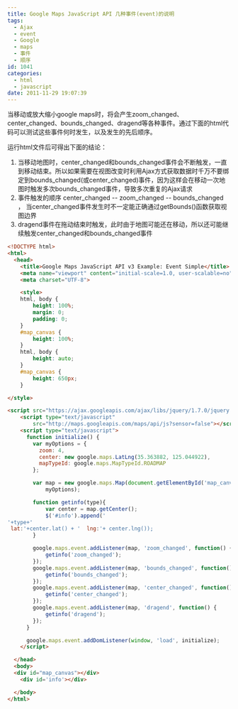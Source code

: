 ```yaml
---
title: Google Maps JavaScript API 几种事件(event)的说明
tags:
  - Ajax
  - event
  - Google
  - maps
  - 事件
  - 顺序
id: 1041
categories:
  - html
  - javascript
date: 2011-11-29 19:07:39
---
```


当移动或放大缩小google maps时，将会产生zoom_changed、center_changed、bounds_changed、dragend等各种事件。通过下面的html代码可以测试这些事件何时发生，以及发生的先后顺序。

运行html文件后可得出下面的结论：

1.  当移动地图时，center_changed和bounds_changed事件会不断触发，一直到移动结束。所以如果需要在视图改变时利用Ajax方式获取数据时千万不要绑定到bounds_changed(或center_changed)事件，因为这样会在移动一次地图时触发多次bounds_changed事件，导致多次重复的Ajax请求
2.  事件触发的顺序 center_changed -- zoom_changed --  bounds_changed ， 当center_changed事件发生时不一定能正确通过getBounds()函数获取视图边界
3.  dragend事件在拖动结束时触发，此时由于地图可能还在移动，所以还可能继续触发center_changed和bounds_changed事件

<!-- more -->

```html
<!DOCTYPE html>
<html>
  <head>
    <title>Google Maps JavaScript API v3 Example: Event Simple</title>
    <meta name="viewport" content="initial-scale=1.0, user-scalable=no">
    <meta charset="UTF-8">

	<style>
	html, body {
		height: 100%;
		margin: 0;
		padding: 0;
	}
	#map_canvas {
		height: 100%;
	}
	html, body {
		height: auto;
	}
	#map_canvas {
		height: 650px;
	}

</style>

<script src="https://ajax.googleapis.com/ajax/libs/jquery/1.7.0/jquery.min.js"></script>
    <script type="text/javascript"
        src="http://maps.googleapis.com/maps/api/js?sensor=false"></script>
    <script type="text/javascript">
      function initialize() {
        var myOptions = {
          zoom: 4,
          center: new google.maps.LatLng(35.363882, 125.044922),
          mapTypeId: google.maps.MapTypeId.ROADMAP
        };

        var map = new google.maps.Map(document.getElementById('map_canvas'),
            myOptions);

		function getinfo(type){
			var center = map.getCenter();
			$('#info').append('
'+type+'
 lat:'+center.lat() + '  lng:'+ center.lng());
		}

        google.maps.event.addListener(map, 'zoom_changed', function() {
			getinfo('zoom_changed');
        });
		google.maps.event.addListener(map, 'bounds_changed', function() {
			getinfo('bounds_changed');
        });
		google.maps.event.addListener(map, 'center_changed', function() {
			getinfo('center_changed');
        });
		google.maps.event.addListener(map, 'dragend', function() {
			getinfo('dragend');
        });
      }

      google.maps.event.addDomListener(window, 'load', initialize);
    </script>

  </head>
  <body>
  <div id="map_canvas"></div>
	<div id='info'></div>

  </body>
</html>

```
